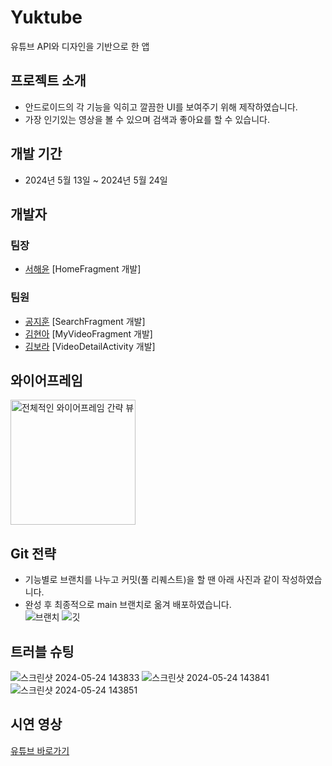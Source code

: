 # Yuktube
유튜브 API와 디자인을 기반으로 한 앱

## 프로젝트 소개
* 안드로이드의 각 기능을 익히고 깔끔한 UI를 보여주기 위해 제작하였습니다.
* 가장 인기있는 영상을 볼 수 있으며 검색과 좋아요를 할 수 있습니다.

## 개발 기간
* 2024년 5월 13일 ~ 2024년 5월 24일

## 개발자
### 팀장
* [서해윤](https://github.com/SeoHeaYun) [HomeFragment 개발]
### 팀원
* [공지훈](https://github.com/Cosine-A) [SearchFragment 개발]
* [김현아](https://github.com/kmtso434) [MyVideoFragment 개발]
* [김보라](https://github.com/bora44144) [VideoDetailActivity 개발]

## 와이어프레임
<img width="200" alt="전체적인 와이어프레임 간략 뷰" src="https://github.com/SeoHeaYun/Youtube/assets/100404990/864e62f1-a0f8-41f1-b5dd-6436c0368429">

## Git 전략
* 기능별로 브랜치를 나누고 커밋(풀 리퀘스트)을 할 땐 아래 사진과 같이 작성하였습니다. 
* 완성 후 최종적으로 main 브랜치로 옮겨 배포하였습니다.  
![브랜치](https://github.com/SeoHeaYun/Youtube/assets/100404990/779c0109-1f2e-450e-9e68-25fdaccd752d)
![깃](https://github.com/SeoHeaYun/Youtube/assets/100404990/772aed02-b82b-41d8-86e0-f05843e659f6)

## 트러블 슈팅
![스크린샷 2024-05-24 143833](https://github.com/SeoHeaYun/Youtube/assets/100404990/02eaf915-6f47-47f9-b1f7-aceb3dda9d37)
![스크린샷 2024-05-24 143841](https://github.com/SeoHeaYun/Youtube/assets/100404990/91d40a63-53a7-439f-91c7-0d3eebcb8861)
![스크린샷 2024-05-24 143851](https://github.com/SeoHeaYun/Youtube/assets/100404990/547fec7d-8ec2-4857-b1b1-ac396c23ba0d)

## 시연 영상
[유튜브 바로가기](https://youtu.be/9UlTRYE-3vo)
